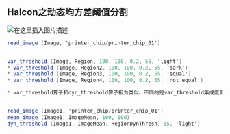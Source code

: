 ﻿## Halcon之动态均方差阈值分割

![在这里插入图片描述](https://i-blog.csdnimg.cn/direct/08ccba7cb0a44362ab7c17632a6dc11c.png)

```csharp
read_image (Image, 'printer_chip/printer_chip_01')


var_threshold (Image, Region, 100, 100, 0.2, 55, 'light')
* var_threshold (Image, Region2, 100, 100, 0.2, 55, 'dark')
* var_threshold (Image, Region3, 100, 100, 0.2, 55, 'equal')
* var_threshold (Image, Region4, 100, 100, 0.2, 55, 'not_equal')

* var_threshold算子和dyn_threshold算子极为类似。不同的是var_threshold集成度更高，并且加入了“标准差×标准差因子”这一变量。


read_image (Image1, 'printer_chip/printer_chip_01')
mean_image (Image1, ImageMean, 100, 100)
dyn_threshold (Image1, ImageMean, RegionDynThresh, 55, 'light')
```

